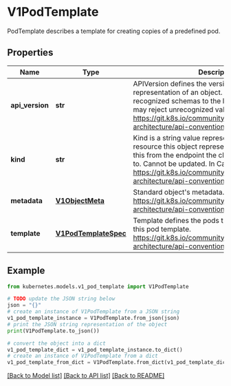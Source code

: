 # V1PodTemplate

PodTemplate describes a template for creating copies of a predefined pod.

## Properties

Name | Type | Description | Notes
------------ | ------------- | ------------- | -------------
**api_version** | **str** | APIVersion defines the versioned schema of this representation of an object. Servers should convert recognized schemas to the latest internal value, and may reject unrecognized values. More info: https://git.k8s.io/community/contributors/devel/sig-architecture/api-conventions.md#resources | [optional] 
**kind** | **str** | Kind is a string value representing the REST resource this object represents. Servers may infer this from the endpoint the client submits requests to. Cannot be updated. In CamelCase. More info: https://git.k8s.io/community/contributors/devel/sig-architecture/api-conventions.md#types-kinds | [optional] 
**metadata** | [**V1ObjectMeta**](V1ObjectMeta.md) | Standard object&#39;s metadata. More info: https://git.k8s.io/community/contributors/devel/sig-architecture/api-conventions.md#metadata | [optional] 
**template** | [**V1PodTemplateSpec**](V1PodTemplateSpec.md) | Template defines the pods that will be created from this pod template. https://git.k8s.io/community/contributors/devel/sig-architecture/api-conventions.md#spec-and-status | [optional] 

## Example

```python
from kubernetes.models.v1_pod_template import V1PodTemplate

# TODO update the JSON string below
json = "{}"
# create an instance of V1PodTemplate from a JSON string
v1_pod_template_instance = V1PodTemplate.from_json(json)
# print the JSON string representation of the object
print(V1PodTemplate.to_json())

# convert the object into a dict
v1_pod_template_dict = v1_pod_template_instance.to_dict()
# create an instance of V1PodTemplate from a dict
v1_pod_template_from_dict = V1PodTemplate.from_dict(v1_pod_template_dict)
```
[[Back to Model list]](../README.md#documentation-for-models) [[Back to API list]](../README.md#documentation-for-api-endpoints) [[Back to README]](../README.md)


